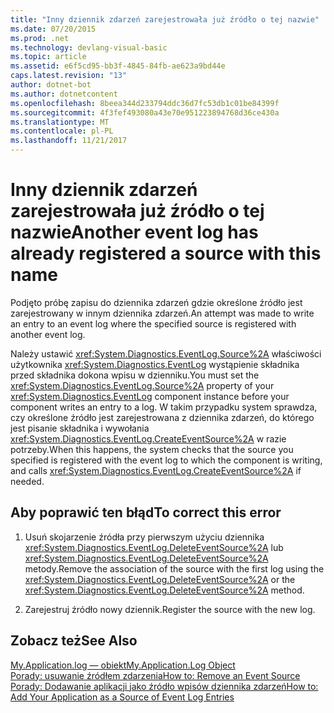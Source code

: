 ```yaml
---
title: "Inny dziennik zdarzeń zarejestrowała już źródło o tej nazwie"
ms.date: 07/20/2015
ms.prod: .net
ms.technology: devlang-visual-basic
ms.topic: article
ms.assetid: e6f5cd95-bb3f-4845-84fb-ae623a9bd44e
caps.latest.revision: "13"
author: dotnet-bot
ms.author: dotnetcontent
ms.openlocfilehash: 8beea344d233794ddc36d7fc53db1c01be84399f
ms.sourcegitcommit: 4f3fef493080a43e70e951223894768d36ce430a
ms.translationtype: MT
ms.contentlocale: pl-PL
ms.lasthandoff: 11/21/2017
---
```

# <a name="another-event-log-has-already-registered-a-source-with-this-name"></a><span data-ttu-id="50b7f-102">Inny dziennik zdarzeń zarejestrowała już źródło o tej nazwie</span><span class="sxs-lookup"><span data-stu-id="50b7f-102">Another event log has already registered a source with this name</span></span>
<span data-ttu-id="50b7f-103">Podjęto próbę zapisu do dziennika zdarzeń gdzie określone źródło jest zarejestrowany w innym dziennika zdarzeń.</span><span class="sxs-lookup"><span data-stu-id="50b7f-103">An attempt was made to write an entry to an event log where the specified source is registered with another event log.</span></span>  
  
 <span data-ttu-id="50b7f-104">Należy ustawić <xref:System.Diagnostics.EventLog.Source%2A> właściwości użytkownika <xref:System.Diagnostics.EventLog> wystąpienie składnika przed składnika dokona wpisu w dzienniku.</span><span class="sxs-lookup"><span data-stu-id="50b7f-104">You must set the <xref:System.Diagnostics.EventLog.Source%2A> property of your <xref:System.Diagnostics.EventLog> component instance before your component writes an entry to a log.</span></span> <span data-ttu-id="50b7f-105">W takim przypadku system sprawdza, czy określone źródło jest zarejestrowana z dziennika zdarzeń, do którego jest pisanie składnika i wywołania <xref:System.Diagnostics.EventLog.CreateEventSource%2A> w razie potrzeby.</span><span class="sxs-lookup"><span data-stu-id="50b7f-105">When this happens, the system checks that the source you specified is registered with the event log to which the component is writing, and calls <xref:System.Diagnostics.EventLog.CreateEventSource%2A> if needed.</span></span>  
  
## <a name="to-correct-this-error"></a><span data-ttu-id="50b7f-106">Aby poprawić ten błąd</span><span class="sxs-lookup"><span data-stu-id="50b7f-106">To correct this error</span></span>  
  
1.  <span data-ttu-id="50b7f-107">Usuń skojarzenie źródła przy pierwszym użyciu dziennika <xref:System.Diagnostics.EventLog.DeleteEventSource%2A> lub <xref:System.Diagnostics.EventLog.DeleteEventSource%2A> metody.</span><span class="sxs-lookup"><span data-stu-id="50b7f-107">Remove the association of the source with the first log using the <xref:System.Diagnostics.EventLog.DeleteEventSource%2A> or the <xref:System.Diagnostics.EventLog.DeleteEventSource%2A> method.</span></span>  
  
2.  <span data-ttu-id="50b7f-108">Zarejestruj źródło nowy dziennik.</span><span class="sxs-lookup"><span data-stu-id="50b7f-108">Register the source with the new log.</span></span>  
  
## <a name="see-also"></a><span data-ttu-id="50b7f-109">Zobacz też</span><span class="sxs-lookup"><span data-stu-id="50b7f-109">See Also</span></span>  
 [<span data-ttu-id="50b7f-110">My.Application.log — obiekt</span><span class="sxs-lookup"><span data-stu-id="50b7f-110">My.Application.Log Object</span></span>](../../visual-basic/language-reference/objects/my-application-log-object.md)  
 [<span data-ttu-id="50b7f-111">Porady: usuwanie źródłem zdarzenia</span><span class="sxs-lookup"><span data-stu-id="50b7f-111">How to: Remove an Event Source</span></span>](http://msdn.microsoft.com/en-us/bc66c900-4b8a-426a-b8e2-17031a20167e)  
 [<span data-ttu-id="50b7f-112">Porady: Dodawanie aplikacji jako źródło wpisów dziennika zdarzeń</span><span class="sxs-lookup"><span data-stu-id="50b7f-112">How to: Add Your Application as a Source of Event Log Entries</span></span>](http://msdn.microsoft.com/en-us/948ff920-a739-4e66-a191-ee951512d42c)
